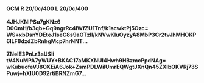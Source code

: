 #### GCM R 20/0c/400 L 20/0c/400
**4JHJKNIPSu7gKNz6**<br/>**D0CmH/b3qb+Gq9ngrRc4lWfZU1Tnf/k1scwktPj5Ozc=**<br/>**WS+xbDsnYDEteJ1seC8s9aOTzII/kNVwKluOyzyA8MbP3Cr2tvJhMHOKP6ILF8dzdZbRnhgMcp7nrNNT...**<br/><br/>
**ZNelE3PnLr3aUSIi**<br/>**tV4NuMPA7yWUY+BKAC17aMKXNUI4Hwh9HBzmcPpdNAg=**<br/>**wKubuofeVJ8OXEiA6Jok+ZsmPDLWiIUmrEQWgtJXnQn45ZXIbOKVRj73SPuwj+hXIU0D92rtiBRNZmG7...**